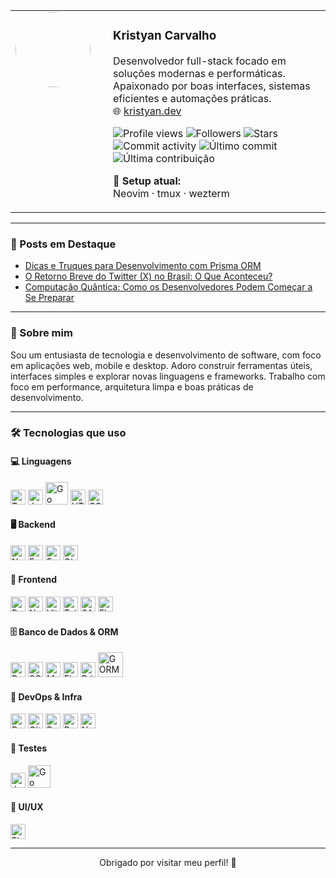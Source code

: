 <table align="center" width="100%">
  <tr>
    <td width="140" valign="top">
      <img src="https://avatars.githubusercontent.com/u/60079075?s=400&u=656f7f57b1895930124a13614d46180be1d3dc92&v=4" width="120" style="border-radius: 50%" />
    </td>
    <td valign="top">
      <h3>Kristyan Carvalho</h3>
      <p>
        Desenvolvedor full-stack focado em soluções modernas e performáticas.<br/>
        Apaixonado por boas interfaces, sistemas eficientes e automações práticas.<br/>
        🌐 <a href="https://kristyan.dev">kristyan.dev</a>
      </p>
      <p>
        <img src="https://komarev.com/ghpvc/?username=kristyancarvalho&color=b600ff&style=flat" alt="Profile views"/>
        <img src="https://img.shields.io/github/followers/kristyancarvalho?label=Seguidores&style=flat&color=b600ff" alt="Followers"/>
        <img src="https://img.shields.io/github/stars/kristyancarvalho?label=Stars&style=flat&color=c536ff" alt="Stars"/>
        <img src="https://img.shields.io/github/commit-activity/m/kristyancarvalho/kristyancarvalho?label=Atividade+mensal&color=8e2be2&style=flat" alt="Commit activity"/>
        <img src="https://img.shields.io/github/last-commit/kristyancarvalho/kristyancarvalho?label=%C3%9Altimo+commit&color=8e44ad&style=flat" alt="Último commit"/>
        <img src="https://gitpulse.kristyan.dev/api/last-project?username=kristyancarvalho&color=%b600ff" alt="Última contribuição"/>
      </p>
      <p>
        🧰 <b>Setup atual:</b><br/>
        Neovim · tmux · wezterm
      </p>
    </td>
  </tr>
</table>

---

### 📝 Posts em Destaque

<!-- BLOG-POST-LIST:START -->
- [Dicas e Truques para Desenvolvimento com Prisma ORM](https://kristyan.dev/post/bAKM84m7j0bIMK7cVVs6)  
- [O Retorno Breve do Twitter (X) no Brasil: O Que Aconteceu?](https://kristyan.dev/post/CindnaLftnGFJRdKHg9j)  
- [Computação Quântica: Como os Desenvolvedores Podem Começar a Se Preparar](https://kristyan.dev/post/XgkK5PQotKrb6GC4B9GZ)  
<!-- BLOG-POST-LIST:END -->

---

### 🧠 Sobre mim

Sou um entusiasta de tecnologia e desenvolvimento de software, com foco em aplicações web, mobile e desktop. Adoro construir ferramentas úteis, interfaces simples e explorar novas linguagens e frameworks. Trabalho com foco em performance, arquitetura limpa e boas práticas de desenvolvimento.

---

### 🛠️ Tecnologias que uso

#### 💻 Linguagens
<p align="left">
  <img src="https://cdn.jsdelivr.net/gh/devicons/devicon/icons/typescript/typescript-original.svg" alt="TypeScript" width="24"/>
  <img src="https://cdn.jsdelivr.net/gh/devicons/devicon/icons/javascript/javascript-original.svg" alt="JavaScript" width="24"/>
  <img src="https://upload.wikimedia.org/wikipedia/commons/0/05/Go_Logo_Blue.svg" alt="Go" width="36"/>
  <img src="https://cdn.jsdelivr.net/gh/devicons/devicon/icons/html5/html5-original.svg" alt="HTML5" width="24"/>
  <img src="https://cdn.jsdelivr.net/gh/devicons/devicon/icons/css3/css3-original.svg" alt="CSS3" width="24"/>
</p>

#### 🖥️ Backend
<p align="left">
  <img src="https://cdn.jsdelivr.net/gh/devicons/devicon/icons/nodejs/nodejs-original-wordmark.svg" alt="Node.js" width="24"/>
  <img src="https://www.mementotech.in/assets/images/icons/express.png" alt="Express.js" width="24"/>
  <img src="https://cdn.jsdelivr.net/gh/devicons/devicon/icons/fastify/fastify-original.svg" alt="Fastify" width="24"/>
  <img src="https://gin-gonic.com/_astro/gin.D6H2T_2v_ZD2G7l.webp" alt="Gin" width="24"/>
</p>

#### 🎨 Frontend
<p align="left">
  <img src="https://cdn.jsdelivr.net/gh/devicons/devicon/icons/react/react-original.svg" alt="React" width="24"/>
  <img src="https://peaks.fr/wp-content/uploads/2024/10/nextjs-icon-dark-background-1-1.png" alt="Next.js" width="24"/>
  <img src="https://cdn.jsdelivr.net/gh/devicons/devicon/icons/vitejs/vitejs-original.svg" alt="Vite" width="24"/>
  <img src="https://cdn.jsdelivr.net/gh/devicons/devicon/icons/tailwindcss/tailwindcss-original.svg" alt="TailwindCSS" width="24"/>
  <img src="https://cdn.jsdelivr.net/gh/devicons/devicon/icons/sass/sass-original.svg" alt="SASS" width="24"/>
  <img src="https://cdn.jsdelivr.net/gh/devicons/devicon/icons/electron/electron-original.svg" alt="Electron" width="24"/>
</p>

#### 🗄️ Banco de Dados & ORM
<p align="left">
  <img src="https://cdn.jsdelivr.net/gh/devicons/devicon/icons/postgresql/postgresql-original-wordmark.svg" alt="PostgreSQL" width="24"/>
  <img src="https://cdn.jsdelivr.net/gh/devicons/devicon/icons/sqlite/sqlite-original-wordmark.svg" alt="SQLite" width="24"/>
  <img src="https://cdn.jsdelivr.net/gh/devicons/devicon/icons/mongodb/mongodb-original-wordmark.svg" alt="MongoDB" width="24"/>
  <img src="https://cdn.jsdelivr.net/gh/devicons/devicon/icons/firebase/firebase-plain-wordmark.svg" alt="Firebase" width="24"/>
  <img src="https://cdn.jsdelivr.net/gh/devicons/devicon/icons/prisma/prisma-original.svg" alt="Prisma" width="24"/>
  <img src="https://miro.medium.com/v2/resize:fit:1200/1*XBvxUxqycRC8B8KGCuzJVw.png" alt="GORM" width="40"/>
</p>

#### 🚀 DevOps & Infra
<p align="left">
  <img src="https://cdn.jsdelivr.net/gh/devicons/devicon/icons/docker/docker-original-wordmark.svg" alt="Docker" width="24"/>
  <img src="https://cdn.jsdelivr.net/gh/devicons/devicon/icons/git/git-original-wordmark.svg" alt="Git" width="24"/>
  <img src="https://www.vectorlogo.zone/logos/getpostman/getpostman-icon.svg" alt="Postman" width="24"/>
  <img src="https://pm2.keymetrics.io/assets/pm2-logo-1.png" alt="PM2" width="24"/>
  <img src="https://cdn.jsdelivr.net/gh/devicons/devicon/icons/nginx/nginx-original.svg" alt="Nginx" width="24"/>
</p>

#### 🧪 Testes
<p align="left">
  <img src="https://cdn.jsdelivr.net/gh/devicons/devicon/icons/jest/jest-plain.svg" alt="Jest" width="24"/>
  <img src="https://upload.wikimedia.org/wikipedia/commons/0/05/Go_Logo_Blue.svg" alt="Go" width="36"/>
</p>

#### 🎨 UI/UX
<p align="left">
  <img src="https://www.vectorlogo.zone/logos/figma/figma-icon.svg" alt="Figma" width="24"/>
</p>

---

<p align="center">Obrigado por visitar meu perfil! 🚀</p>

